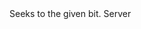 <function name="SeekToBit" parent="bf_write" type="classfunc">
	<description>
		Seeks to the given bit.
	</description>
	<realm>Server</realm>
	<args>
		<arg name="bit" type="number"></arg>
	</args>
</function>
